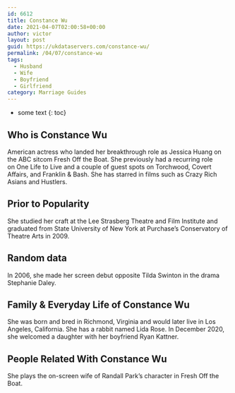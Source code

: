 ```yaml
---
id: 6612
title: Constance Wu
date: 2021-04-07T02:00:58+00:00
author: victor
layout: post
guid: https://ukdataservers.com/constance-wu/
permalink: /04/07/constance-wu
tags:
  - Husband
  - Wife
  - Boyfriend
  - Girlfriend
category: Marriage Guides
---
```


* some text
{: toc}


## Who is Constance Wu



American actress who landed her breakthrough role as Jessica Huang on the ABC sitcom Fresh Off the Boat. She previously had a recurring role on One Life to Live and a couple of guest spots on Torchwood, Covert Affairs, and Franklin & Bash. She has starred in films such as Crazy Rich Asians and Hustlers.

                
                
                
## Prior to Popularity



She studied her craft at the Lee Strasberg Theatre and Film Institute and graduated from State University of New York at Purchase&#8217;s Conservatory of Theatre Arts in 2009.

                
                
                
## Random data



In 2006, she made her screen debut opposite Tilda Swinton in the drama Stephanie Daley.

                
                
                
## Family & Everyday Life of Constance Wu



She was born and bred in Richmond, Virginia and would later live in Los Angeles, California. She has a rabbit named Lida Rose. In December 2020, she welcomed a daughter with her boyfriend Ryan Kattner. 

                
                
                
## People Related With Constance Wu



She plays the on-screen wife of Randall Park&#8217;s character in Fresh Off the Boat.

                
              
            
          
          
          